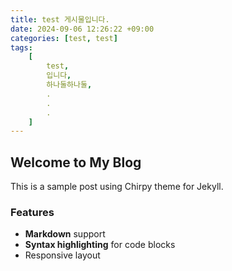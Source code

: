 ```yaml
---
title: test 게시물입니다.
date: 2024-09-06 12:26:22 +09:00
categories: [test, test]
tags: 
    [
        test,
        입니다,
        하나둘하나둘,
        .
        .
        .
    ]
---
```


## Welcome to My Blog

This is a sample post using Chirpy theme for Jekyll.

### Features

- **Markdown** support
- **Syntax highlighting** for code blocks
- Responsive layout
